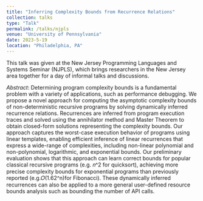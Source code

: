 ```yaml
---
title: "Inferring Complexity Bounds from Recurrence Relations"
collection: talks
type: "Talk"
permalink: /talks/njpls
venue: "University of Pennsylvania"
date: 2023-5-19
location: "Philadelphia, PA"
---
```


This talk was given at the New Jersey Programming Languages and Systems Seminar (NJPLS), which brings researchers in the New Jersey area together for a day of informal talks and discussions. 

*Abstract*: Determining program complexity bounds is a fundamental problem with a variety of applications, such as performance debugging. We propose a novel approach for computing the asymptotic complexity bounds of non-deterministic recursive programs by solving dynamically inferred recurrence relations. Recurrences are inferred from program execution traces and solved using the annihilator method and Master Theorem to obtain closed-form solutions representing the complexity bounds. Our approach captures the worst-case execution behavior of programs using linear templates, enabling efficient inference of linear recurrences that express a wide-range of complexities, including non-linear polynomial and non-polynomial, logarithmic, and exponential bounds.
Our preliminary evaluation shows that this approach can learn correct bounds for popular classical recursive programs (e.g. 𝑛^2 for quicksort), achieving more precise complexity bounds for exponential programs than previously reported (e.g.𝑂(1.62^n)for Fibonacci). These dynamically inferred recurrences can also be applied to a more general user-defined resource bounds analysis such as bounding the number of API calls.
